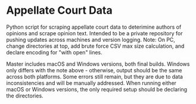 # Appellate Court Data
Python script for scraping appellate court data to deterimine authors of opinions and scrape opinion text.
Intended to be a private repository for pushing updates across machines and version logging. 
Note: On PC, change directories at top, add brute force CSV max size calculation, and declare encoding for "with open" lines. 

Master includes macOS and Windows versions, both final builds. 
Windows only differs with the note above - otherwise, output should be the same across both platforms.
Some errors still remain, but they are due to data inconsistencies and will be manually addressed.
When running either macOS or Windows versions, the only required setup should be declaring the directories.
